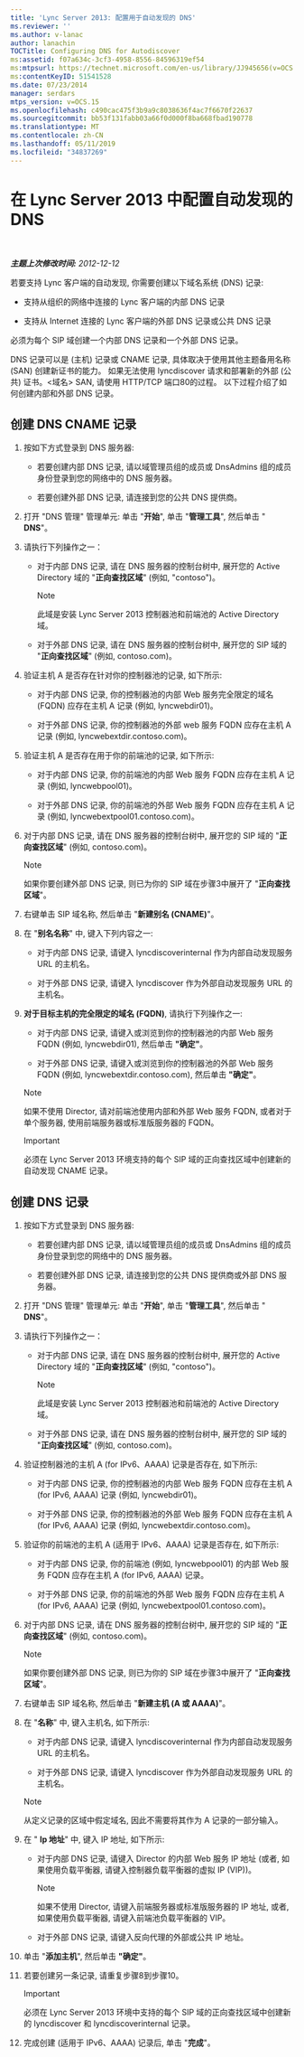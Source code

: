 ```yaml
---
title: 'Lync Server 2013: 配置用于自动发现的 DNS'
ms.reviewer: ''
ms.author: v-lanac
author: lanachin
TOCTitle: Configuring DNS for Autodiscover
ms:assetid: f07a634c-3cf3-4958-8556-84596319ef54
ms:mtpsurl: https://technet.microsoft.com/en-us/library/JJ945656(v=OCS.15)
ms:contentKeyID: 51541528
ms.date: 07/23/2014
manager: serdars
mtps_version: v=OCS.15
ms.openlocfilehash: c490cac475f3b9a9c8038636f4ac7f6670f22637
ms.sourcegitcommit: bb53f131fabb03a66f0d000f8ba668fbad190778
ms.translationtype: MT
ms.contentlocale: zh-CN
ms.lasthandoff: 05/11/2019
ms.locfileid: "34837269"
---
```

<div data-xmlns="http://www.w3.org/1999/xhtml">

<div class="topic" data-xmlns="http://www.w3.org/1999/xhtml" data-msxsl="urn:schemas-microsoft-com:xslt" data-cs="http://msdn.microsoft.com/en-us/">

<div data-asp="http://msdn2.microsoft.com/asp">

# <a name="configuring-dns-for-autodiscover-in-lync-server-2013"></a>在 Lync Server 2013 中配置自动发现的 DNS

</div>

<div id="mainSection">

<div id="mainBody">

<span> </span>

_**主题上次修改时间:** 2012-12-12_

若要支持 Lync 客户端的自动发现, 你需要创建以下域名系统 (DNS) 记录:

  - 支持从组织的网络中连接的 Lync 客户端的内部 DNS 记录

  - 支持从 Internet 连接的 Lync 客户端的外部 DNS 记录或公共 DNS 记录

必须为每个 SIP 域创建一个内部 DNS 记录和一个外部 DNS 记录。

DNS 记录可以是 (主机) 记录或 CNAME 记录, 具体取决于使用其他主题备用名称 (SAN) 创建新证书的能力。 如果无法使用 lyncdiscover 请求和部署新的外部 (公共) 证书。\<域名\> SAN, 请使用 HTTP/TCP 端口80的过程。 以下过程介绍了如何创建内部和外部 DNS 记录。

<div>

## <a name="to-create-dns-cname-records"></a>创建 DNS CNAME 记录

1.  按如下方式登录到 DNS 服务器:
    
      - 若要创建内部 DNS 记录, 请以域管理员组的成员或 DnsAdmins 组的成员身份登录到您的网络中的 DNS 服务器。
    
      - 若要创建外部 DNS 记录, 请连接到您的公共 DNS 提供商。

2.  打开 "DNS 管理" 管理单元: 单击 "**开始**", 单击 "**管理工具**", 然后单击 " **DNS**"。

3.  请执行下列操作之一：
    
      - 对于内部 DNS 记录, 请在 DNS 服务器的控制台树中, 展开您的 Active Directory 域的 "**正向查找区域**" (例如, "contoso")。
        
        <div>
        

        > [!NOTE]  
        > 此域是安装 Lync Server 2013&nbsp;控制器池和前端池的 Active Directory 域。

        
        </div>
    
      - 对于外部 DNS 记录, 请在 DNS 服务器的控制台树中, 展开您的 SIP 域的 "**正向查找区域**" (例如, contoso.com)。

4.  验证主机 A 是否存在针对你的控制器池的记录, 如下所示:
    
      - 对于内部 DNS 记录, 你的控制器池的内部 Web 服务完全限定的域名 (FQDN) 应存在主机 A 记录 (例如, lyncwebdir01)。
    
      - 对于外部 DNS 记录, 你的控制器池的外部 web 服务 FQDN 应存在主机 A 记录 (例如, lyncwebextdir.contoso.com)。

5.  验证主机 A 是否存在用于你的前端池的记录, 如下所示:
    
      - 对于内部 DNS 记录, 你的前端池的内部 Web 服务 FQDN 应存在主机 A 记录 (例如, lyncwebpool01)。
    
      - 对于外部 DNS 记录, 你的前端池的外部 Web 服务 FQDN 应存在主机 A 记录 (例如, lyncwebextpool01.contoso.com)。

6.  对于内部 DNS 记录, 请在 DNS 服务器的控制台树中, 展开您的 SIP 域的 "**正向查找区域**" (例如, contoso.com)。
    
    <div>
    

    > [!NOTE]  
    > 如果你要创建外部 DNS 记录, 则已为你的 SIP 域在步骤3中展开了 "<STRONG>正向查找区域</STRONG>"。

    
    </div>

7.  右键单击 SIP 域名称, 然后单击 "**新建别名 (CNAME)**"。

8.  在 "**别名名称**" 中, 键入下列内容之一:
    
      - 对于内部 DNS 记录, 请键入 lyncdiscoverinternal 作为内部自动发现服务 URL 的主机名。
    
      - 对于外部 DNS 记录, 请键入 lyncdiscover 作为外部自动发现服务 URL 的主机名。

9.  **对于目标主机的完全限定的域名 (FQDN)**, 请执行下列操作之一:
    
      - 对于内部 DNS 记录, 请键入或浏览到你的控制器池的内部 Web 服务 FQDN (例如, lyncwebdir01), 然后单击 **"确定"**。
    
      - 对于外部 DNS 记录, 请键入或浏览到你的控制器池的外部 Web 服务 FQDN (例如, lyncwebextdir.contoso.com), 然后单击 **"确定"**。
    
    <div>
    

    > [!NOTE]  
    > 如果不使用 Director, 请对前端池使用内部和外部 Web 服务 FQDN, 或者对于单个服务器, 使用前端服务器或标准版服务器的 FQDN。

    
    </div>
    
    <div>
    

    > [!IMPORTANT]  
    > 必须在 Lync Server 2013 环境支持的每个 SIP 域的正向查找区域中创建新的自动发现 CNAME 记录。

    
    </div>

</div>

<div>

## <a name="to-create-dns-a-records"></a>创建 DNS 记录

1.  按如下方式登录到 DNS 服务器:
    
      - 若要创建内部 DNS 记录, 请以域管理员组的成员或 DnsAdmins 组的成员身份登录到您的网络中的 DNS 服务器。
    
      - 若要创建外部 DNS 记录, 请连接到您的公共 DNS 提供商或外部 DNS 服务器。

2.  打开 "DNS 管理" 管理单元: 单击 "**开始**", 单击 "**管理工具**", 然后单击 " **DNS**"。

3.  请执行下列操作之一：
    
      - 对于内部 DNS 记录, 请在 DNS 服务器的控制台树中, 展开您的 Active Directory 域的 "**正向查找区域**" (例如, "contoso")。
        
        <div>
        

        > [!NOTE]  
        > 此域是安装 Lync Server 2013&nbsp;控制器池和前端池的 Active Directory 域。

        
        </div>
    
      - 对于外部 DNS 记录, 请在 DNS 服务器的控制台树中, 展开您的 SIP 域的 "**正向查找区域**" (例如, contoso.com)。

4.  验证控制器池的主机 A (for IPv6、AAAA) 记录是否存在, 如下所示:
    
      - 对于内部 DNS 记录, 你的控制器池的内部 Web 服务 FQDN 应存在主机 A (for IPv6, AAAA) 记录 (例如, lyncwebdir01)。
    
      - 对于外部 DNS 记录, 你的控制器池的外部 Web 服务 FQDN 应存在主机 A (for IPv6, AAAA) 记录 (例如, lyncwebextdir.contoso.com)。

5.  验证你的前端池的主机 A (适用于 IPv6、AAAA) 记录是否存在, 如下所示:
    
      - 对于内部 DNS 记录, 你的前端池 (例如, lyncwebpool01) 的内部 Web 服务 FQDN 应存在主机 A (for IPv6, AAAA) 记录。
    
      - 对于外部 DNS 记录, 你的前端池的外部 Web 服务 FQDN 应存在主机 A (for IPv6, AAAA) 记录 (例如, lyncwebextpool01.contoso.com)。

6.  对于内部 DNS 记录, 请在 DNS 服务器的控制台树中, 展开您的 SIP 域的 "**正向查找区域**" (例如, contoso.com)。
    
    <div>
    

    > [!NOTE]  
    > 如果你要创建外部 DNS 记录, 则已为你的 SIP 域在步骤3中展开了 "<STRONG>正向查找区域</STRONG>"。

    
    </div>

7.  右键单击 SIP 域名称, 然后单击 "**新建主机 (A 或 AAAA)**"。

8.  在 "**名称**" 中, 键入主机名, 如下所示:
    
      - 对于内部 DNS 记录, 请键入 lyncdiscoverinternal 作为内部自动发现服务 URL 的主机名。
    
      - 对于外部 DNS 记录, 请键入 lyncdiscover 作为外部自动发现服务 URL 的主机名。
    
    <div>
    

    > [!NOTE]  
    > 从定义记录的区域中假定域名, 因此不需要将其作为 A 记录的一部分输入。

    
    </div>

9.  在 " **Ip 地址**" 中, 键入 IP 地址, 如下所示:
    
      - 对于内部 DNS 记录, 请键入 Director 的内部 Web 服务 IP 地址 (或者, 如果使用负载平衡器, 请键入控制器负载平衡器的虚拟 IP (VIP))。
        
        <div>
        

        > [!NOTE]  
        > 如果不使用 Director, 请键入前端服务器或标准版服务器的 IP 地址, 或者, 如果使用负载平衡器, 请键入前端池负载平衡器的 VIP。

        
        </div>
    
      - 对于外部 DNS 记录, 请键入反向代理的外部或公共 IP 地址。

10. 单击 "**添加主机**", 然后单击 **"确定"**。

11. 若要创建另一条记录, 请重复步骤8到步骤10。
    
    <div>
    

    > [!IMPORTANT]  
    > 必须在 Lync Server 2013 环境中支持的每个 SIP 域的正向查找区域中创建新的 lyncdiscover 和 lyncdiscoverinternal 记录。

    
    </div>

12. 完成创建 (适用于 IPv6、AAAA) 记录后, 单击 "**完成**"。

</div>

</div>

<span> </span>

</div>

</div>

</div>

